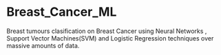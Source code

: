 # Breast_Cancer_ML
 Breast tumours clasification on Breast Cancer using Neural Networks , Support Vector Machines(SVM) and Logistic Regression techniques over massive amounts of data.
